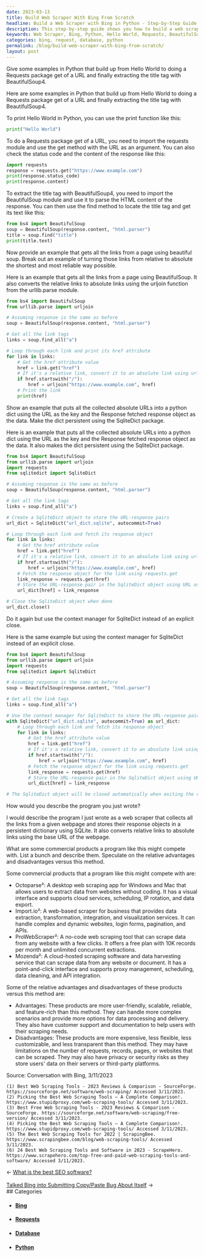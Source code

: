 ```yaml
---
date: 2023-03-13
title: Build Web Scraper With Bing From Scratch
headline: Build a Web Scraper with Bing in Python - Step-by-Step Guide
description: This step-by-step guide shows you how to build a web scraper with Bing from scratch in Python, starting with a basic example of printing 'Hello World' and building up to extracting the title tag with BeautifulSoup4. Learn how to collect all the links from a webpage, convert them from relative to absolute links, and store them in a persistent dictionary using SQLite. Discover how to compete with commercial web scraping products and get the same features for less.
keywords: Web Scraper, Bing, Python, Hello World, Requests, BeautifulSoup4, Links, Relative Links, Absolute Links, SQLite, Octoparse, Import.io, ProWebScraper, Mozenda, User-friendly, Scalable, Reliable, Feature-rich, Expensive, Flexible
categories: bing, request, database, python
permalink: /blog/build-web-scraper-with-bing-from-scratch/
layout: post
---
```



Give some examples in Python that build up from Hello World to doing a Requests package get of a URL and finally extracting the title tag with BeautifulSoup4.

Here are some examples in Python that build up from Hello World to doing a Requests package get of a URL and finally extracting the title tag with BeautifulSoup4.

To print Hello World in Python, you can use the print function like this:

```python
print("Hello World")
```
To do a Requests package get of a URL, you need to import the requests module and use the get method with the URL as an argument. You can also check the status code and the content of the response like this:

```python
import requests
response = requests.get("https://www.example.com")
print(response.status_code)
print(response.content)
```

To extract the title tag with BeautifulSoup4, you need to import the BeautifulSoup module and use it to parse the HTML content of the response. You can then use the find method to locate the title tag and get its text like this:

```python
from bs4 import BeautifulSoup
soup = BeautifulSoup(response.content, "html.parser")
title = soup.find("title")
print(title.text)
```

Now provide an example that gets all the links from a page using beautiful soup. Break out an example of turning those links from relative to absolute the shortest and most reliable way possible.

Here is an example that gets all the links from a page using BeautifulSoup. It also converts the relative links to absolute links using the urljoin function from the urllib.parse module.

```python
from bs4 import BeautifulSoup
from urllib.parse import urljoin

# Assuming response is the same as before
soup = BeautifulSoup(response.content, "html.parser")

# Get all the link tags
links = soup.find_all("a")

# Loop through each link and print its href attribute
for link in links:
    # Get the href attribute value
    href = link.get("href")
    # If it's a relative link, convert it to an absolute link using urljoin
    if href.startswith("/"):
        href = urljoin("https://www.example.com", href)
    # Print the link
    print(href)
```

Show an example that puts all the collected absolute URLs into a python dict using the URL as the key and the Response fetched response object as the data. Make the dict persistent using the SqliteDict package.

Here is an example that puts all the collected absolute URLs into a python dict using the URL as the key and the Response fetched response object as the data. It also makes the dict persistent using the SqliteDict package.

```python
from bs4 import BeautifulSoup
from urllib.parse import urljoin
import requests
from sqlitedict import SqliteDict

# Assuming response is the same as before
soup = BeautifulSoup(response.content, "html.parser")

# Get all the link tags
links = soup.find_all("a")

# Create a SqliteDict object to store the URL-response pairs
url_dict = SqliteDict("url_dict.sqlite", autocommit=True)

# Loop through each link and fetch its response object
for link in links:
    # Get the href attribute value
    href = link.get("href")
    # If it's a relative link, convert it to an absolute link using urljoin
    if href.startswith("/"):
        href = urljoin("https://www.example.com", href)
    # Fetch the response object for the link using requests.get
    link_response = requests.get(href)
    # Store the URL-response pair in the SqliteDict object using URL as key and response as value
    url_dict[href] = link_response

# Close the SqliteDict object when done
url_dict.close()
```

Do it again but use the context manager for SqliteDict instead of an explicit close.

Here is the same example but using the context manager for SqliteDict instead of an explicit close.

```python
from bs4 import BeautifulSoup
from urllib.parse import urljoin
import requests
from sqlitedict import SqliteDict

# Assuming response is the same as before
soup = BeautifulSoup(response.content, "html.parser")

# Get all the link tags
links = soup.find_all("a")

# Use the context manager for SqliteDict to store the URL-response pairs
with SqliteDict("url_dict.sqlite", autocommit=True) as url_dict:
    # Loop through each link and fetch its response object
    for link in links:
        # Get the href attribute value
        href = link.get("href")
        # If it's a relative link, convert it to an absolute link using urljoin
        if href.startswith("/"):
            href = urljoin("https://www.example.com", href)
        # Fetch the response object for the link using requests.get
        link_response = requests.get(href)
        # Store the URL-response pair in the SqliteDict object using URL as key and response as value
        url_dict[href] = link_response

# The SqliteDict object will be closed automatically when exiting the context manager block
```

How would you describe the program you just wrote?

I would describe the program I just wrote as a web scraper that collects all the links from a given webpage and stores their response objects in a persistent dictionary using SQLite. It also converts relative links to absolute links using the base URL of the webpage.

What are some commercial products a program like this might compete with. List a bunch and describe them. Speculate on the relative advantages and disadvantages versus this method.

Some commercial products that a program like this might compete with are:

- Octoparse²: A desktop web scraping app for Windows and Mac that allows users to extract data from websites without coding. It has a visual interface and supports cloud services, scheduling, IP rotation, and data export.
- Import.io²: A web-based scraper for business that provides data extraction, transformation, integration, and visualization services. It can handle complex and dynamic websites, login forms, pagination, and APIs.
- ProWebScraper²: A no-code web scraping tool that can scrape data from any website with a few clicks. It offers a free plan with 10K records per month and unlimited concurrent extractions.
- Mozenda²: A cloud-hosted scraping software and data harvesting service that can scrape data from any website or document. It has a point-and-click interface and supports proxy management, scheduling, data cleaning, and API integration.

Some of the relative advantages and disadvantages of these products versus this method are:

- Advantages: These products are more user-friendly, scalable, reliable, and feature-rich than this method. They can handle more complex scenarios and provide more options for data processing and delivery. They also have customer support and documentation to help users with their scraping needs.
- Disadvantages: These products are more expensive, less flexible, less customizable, and less transparent than this method. They may have limitations on the number of requests, records, pages, or websites that can be scraped. They may also have privacy or security risks as they store users' data on their servers or third-party platforms.

Source: Conversation with Bing, 3/11/2023

    (1) Best Web Scraping Tools - 2023 Reviews & Comparison - SourceForge. https://sourceforge.net/software/web-scraping/ Accessed 3/11/2023.
    (2) Picking the Best Web Scraping Tools – A Complete Comparison!. https://www.stupidproxy.com/web-scraping-tools/ Accessed 3/11/2023.
    (3) Best Free Web Scraping Tools - 2023 Reviews & Comparison - SourceForge. https://sourceforge.net/software/web-scraping/free-version/ Accessed 3/11/2023.
    (4) Picking the Best Web Scraping Tools – A Complete Comparison!. https://www.stupidproxy.com/web-scraping-tools/ Accessed 3/11/2023.
    (5) The Best Web Scraping Tools for 2022 | ScrapingBee. https://www.scrapingbee.com/blog/web-scraping-tools/ Accessed 3/11/2023.
    (6) 24 Best Web Scraping Tools and Software in 2023 - ScrapeHero. https://www.scrapehero.com/top-free-and-paid-web-scraping-tools-and-software/ Accessed 3/11/2023.


<div class="arrow-links"><div class="post-nav-prev"><span class="arrow">&larr;&nbsp;</span><a href="/blog/what-is-the-best-seo-software/">What is the best SEO software?</a></div> &nbsp; <div class="post-nav-next"><a href="/blog/talked-bing-into-submitting-copy-paste-bug-about-itself/">Talked Bing into Submitting Copy/Paste Bug About Itself</a><span class="arrow">&nbsp;&rarr;</span></div></div>
## Categories

<ul>
<li><h4><a href='/bing/'>Bing</a></h4></li>
<li><h4><a href='/request/'>Requests</a></h4></li>
<li><h4><a href='/database/'>Database</a></h4></li>
<li><h4><a href='/python/'>Python</a></h4></li></ul>